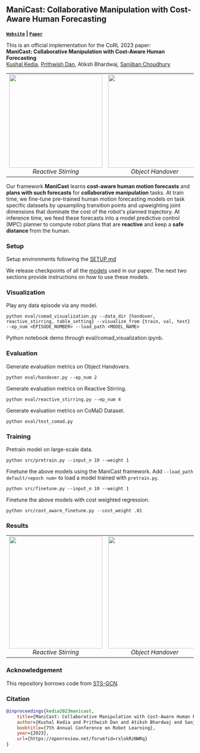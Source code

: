 <!-- ## ManiCast: Collaborative Manipulation with Cost-Aware Human Forecasting

<a href="https://portal-cornell.github.io/manicast/">Website</a>

<a href="https://kushal2000.github.io/">Kushal Kedia</a>,
<a href="https://portfolio-pdan101.vercel.app/">Prithwish Dan</a>,
Atiksh Bhardwaj,
<a href="https://www.sanjibanchoudhury.com/">Sanjiban Choudhury</a> -->


## ManiCast: Collaborative Manipulation with Cost-Aware Human Forecasting

**[`Website`](https://portal-cornell.github.io/manicast) | [`Paper`](https://arxiv.org/abs/2310.13258)**

This is an official implementation for the CoRL 2023 paper:\
**ManiCast: Collaborative Manipulation with Cost-Aware Human Forecasting**
<br>
<a href="https://kushal2000.github.io/">Kushal Kedia</a>,
<a href="https://portfolio-pdan101.vercel.app/">Prithwish Dan</a>,
Atiksh Bhardwaj,
<a href="https://www.sanjibanchoudhury.com/">Sanjiban Choudhury</a>

<table border="0">
 <tr align="center">
    <td><img width="250" height="250" src="docs/react_legend.gif" alt>
    <em>Reactive Stirring</em></td>
    <td><img width="250" height="250" src="docs/handover_legend.gif" alt>
    <em>Object Handover</em></td>
    <td><img width="250" height="250" src="docs/table_legend.gif" alt>
    <em>Collaborative Table Setting</em></td>
 </tr>
</table>

Our framework <b>ManiCast</b>
learns <b>cost-aware human motion forecasts</b> and <b>plans with such forecasts</b>
for <b>collaborative manipulation</b> tasks. At train time, we fine-tune pre-trained 
human motion forecasting models on task specific datasets by upsampling 
transition points and upweighting joint dimensions that dominate the cost 
of the robot's planned trajectory. At inference time, we feed these forecasts 
into a model predictive control (MPC) planner to compute robot plans that 
are <b>reactive</b> and keep a <b>safe distance</b> from the human.

### Setup

Setup environments following the [SETUP.md](docs/SETUP.md)

We release checkpoints of all the [models](model_checkpoints) used in our paper. The next two sections provide instructions on how to use these models.

### Visualization

Play any data episode via any model.
```
python eval/comad_visualization.py --data_dir {handover, reactive_stirring, table_setting} --visualize_from {train, val, test} --ep_num <EPISODE_NUMBER> --load_path <MODEL_NAME>
```
Python notebook demo through eval/comad_visualization.ipynb.

### Evaluation

Generate evaluation metrics on Object Handovers.
```
python eval/handover.py --ep_num 2
```

Generate evaluation metrics on Reactive Stirring.
```
python eval/reactive_stirring.py --ep_num 4
```

Generate evaluation metrics on CoMaD Dataset.
```
python eval/test_comad.py
```

### Training

Pretrain model on large-scale data.
```
python src/pretrain.py --input_n 10 --weight 1
```

Finetune the above models using the ManiCast framework.
Add `--load_path default/<epoch num>` to load a model trained with `pretrain.py`.
```
python src/finetune.py --input_n 10 --weight 1
```

Finetune the above models with cost weighted regression.
```
python src/cost_aware_finetune.py --cost_weight .01
```

### Results
<table border="0">
 <tr align="center">
    <td><img width="250" height="300" src="docs/stirring_loweres.gif" alt>
    <em>Reactive Stirring</em></td>
    <td><img width="250" height="300" src="docs/handovergif_lowerres.gif" alt>
    <em>Object Handover</em></td>
    <td><img width="250" height="300" src="docs/tableset_lowerres.gif" alt>
    <em>Collaborative Table Setting</em></td>
 </tr>
</table>

<!-- ### Work in Progress -->

### Acknowledgement

This repository borrows code from [STS-GCN](https://github.com/FraLuca/STSGCN).

### Citation

```bibtex
@inproceedings{kedia2023manicast,
    title={ManiCast: Collaborative Manipulation with Cost-Aware Human Forecasting},
    author={Kushal Kedia and Prithwish Dan and Atiksh Bhardwaj and Sanjiban Choudhury},
    booktitle={7th Annual Conference on Robot Learning},
    year={2023},
    url={https://openreview.net/forum?id=rxlokRzNWRq}
}   
```
